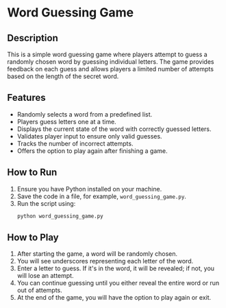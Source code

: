 # Word Guessing Game

## Description
This is a simple word guessing game where players attempt to guess a randomly chosen word by guessing individual letters. The game provides feedback on each guess and allows players a limited number of attempts based on the length of the secret word.

## Features
- Randomly selects a word from a predefined list.
- Players guess letters one at a time.
- Displays the current state of the word with correctly guessed letters.
- Validates player input to ensure only valid guesses.
- Tracks the number of incorrect attempts.
- Offers the option to play again after finishing a game.

## How to Run
1. Ensure you have Python installed on your machine.
2. Save the code in a file, for example, `word_guessing_game.py`.
3. Run the script using:
   ```bash
   python word_guessing_game.py

## How to Play

1. After starting the game, a word will be randomly chosen.
2. You will see underscores representing each letter of the word.
3. Enter a letter to guess. If it's in the word, it will be revealed; if not, you will lose an attempt.
4. You can continue guessing until you either reveal the entire word or run out of attempts.
5. At the end of the game, you will have the option to play again or exit.
